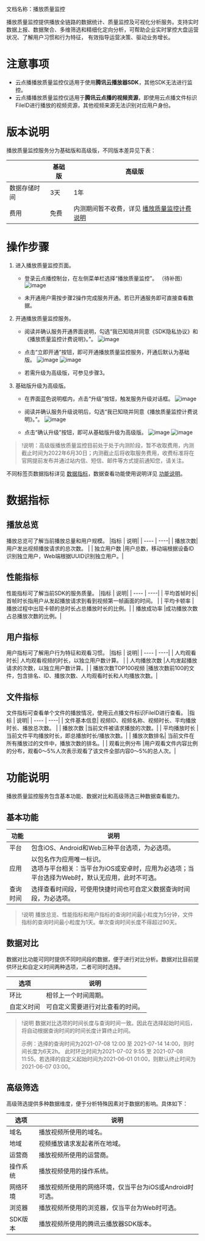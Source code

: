 文档名称：播放质量监控

播放质量监控提供播放全链路的数据统计、质量监控及可视化分析服务。支持实时数据上报、数据聚合、多维筛选和精细化定向分析，可帮助企业实时掌控大盘运营状况、了解用户习惯和行为特征，
有效指导运营决策、驱动业务增长。

# 注意事项
* 云点播播放质量监控仅适用于使用**腾讯云播放器SDK**，其他SDK无法进行监控。
* 云点播播放质量监控仅适用于**腾讯云点播的视频资源**，即使用云点播文件标识FileID进行播放的视频资源，其他视频来源无法识别对应用户身份。

# 版本说明
播放质量监控服务分为基础版和高级版，不同版本差异见下表：

|  | 基础版 | 高级版|
| ----  | ----| ----| 
| 数据存储时间| 3天 | 1年 |
| 费用 |免费|内测期间暂不收费，详见 [播放质量监控计费说明](11) |


# 操作步骤
1. 进入播放质量监控页面。

   - 登录云点播控制台，在左侧菜单栏选择“播放质量监控”。
   （待补图）
  ![image](https://user-images.githubusercontent.com/88317062/141394133-da31f45b-a6ae-4434-a6d7-729bd75d55fb.png)

   - 未开通用户需按步骤2操作完成服务开通。若已开通服务即可直接查看数据。
   
2. 开通播放质量监控服务。

   - 阅读并确认服务开通界面说明，勾选“我已知晓并同意《SDK隐私协议》和《播放质量监控计费说明》。”。
 ![image](https://user-images.githubusercontent.com/88317062/141394271-8da1253e-e807-4afc-954b-adf0d5ffbfa9.png)
   
   - 点击“立即开通”按钮，即可开通播放质量监控服务，开通后默认为基础版。
 ![image](https://user-images.githubusercontent.com/88317062/141394307-14774db7-9721-4033-ab23-fb1dab3175ab.png)
![image](https://user-images.githubusercontent.com/88317062/141394404-a550c545-7ddc-4f13-9405-2ada3d567c48.png)
   
   - 若需升级为高级版，可参见步骤3。

3. 基础版升级为高级版。
 
   - 在界面蓝色说明框内，点击“升级”按钮，触发服务升级对话框。
  ![image](https://user-images.githubusercontent.com/88317062/141394441-eceacde0-82aa-408e-b908-d15603e9fff3.png)
  
   - 阅读并确认服务升级说明后，勾选“我已知晓并同意《播放质量监控计费说明》。”。
 ![image](https://user-images.githubusercontent.com/88317062/141394549-7c6ac589-9a2e-4506-932c-7a06fb83cfd1.png)

   - 点击“确认升级”按钮，即可从基础版升级为高级版。
![image](https://user-images.githubusercontent.com/88317062/141394577-8edcdb42-ef4c-457f-8031-9d556a90efb6.png)
![image](https://user-images.githubusercontent.com/88317062/141394617-93870df8-7858-44c4-a774-d88525f75a09.png)

> !说明：高级版播放质量监控目前处于处于内测阶段，暂不收取费用，内测截止时间为2022年6月30日；内测截止后将收取服务费用，收费标准将在官网提前发布并通过站内信、短信、邮件等方式提前通知您，请关注。



不同标签页数据指标详见 [数据指标](下面对应标题)，数据查看功能使用说明详见 [功能说明](下面的标题)。











# 数据指标
## 播放总览
播放总览可了解当前播放总量和用户规模。
|指标   | 说明|
| ----  | ----| 
| 播放次数| 用户发出视频播放请求的总次数。 |
| 独立用户数 |用户总数，移动端根据设备ID识别独立用户，Web端根据UUID识别独立用户。|

## 性能指标
性能指标可了解当前SDK的服务质量。
|指标   | 说明|
| ----  | ----| 
| 平均首帧时长| 首帧时长指用户从发起播放请求到看到视频第一帧画面的时间。 |
| 平均卡顿率 |播放过程中出现卡顿的总时长占总播放时长的比例。|
| 播放成功率 |成功播放次数占总播放次数的比例。|

## 用户指标
用户指标可了解用户行为特征和观看习惯。
|指标   | 说明|
| ----  | ----| 
| 人均观看时长| 人均观看视频的时长，以独立用户数计算。 |
| 人均播放次数 |人均发起播放请求的次数，以独立用户数计算。|
| 播放次数TOP100视频 |播放次数前100的文件，包含排名、ID、播放次数、人均观看时长和人均播放次数。|


## 文件指标
文件指标可查看单个文件的播放情况，使用云点播文件标识FileID进行查看。
|指标   | 说明|
| ----  | ----| 
| 文件基本信息| 视频ID、视频名称、视频时长、平均播放时长、播放总次数。 |
| 播放次数 |当前文件被请求播放的次数。|
| 平均播放时长 |当前文件平均播放时长，即总播放时长/播放次数。|
| 播放次数排名| 当前文件在所有播放过的文件中，播放次数的排名。|
| 观看比例分布 |用户观看文件内容比例的分布，观看0～5%人次表示观看了该文件全部内容0～5%的总人次。|


# 功能说明
播放质量监控服务包含基本功能、数据对比和高级筛选三种数据查看能力。

## 基本功能
|功能   | 说明|
| ----  | ----| 
| 平台  | 包含iOS、Android和Web三种平台选项，为必选项。 |
| 应用  | 以包名作为应用唯一标识。 <br>选项与平台相关：当平台为iOS或安卓时，应用为必选项；当平台选择为Web时，默认无应用，此时不可选。|
| 查询时间  | 选择查看时间段，可使用快捷时间也可自定义数据查询时间段，为必选项。| 

> !说明
> 播放总览、性能指标和用户指标的查询时间最小粒度为5分钟，文件指标的查询时间最小粒度为1天。单次查询时间长度不得超过90天。

## 数据对比
数据对比功能可同时提供不同时间段的数据，便于进行对比分析。数据对比目前提供环比和自定义时间两种选项，二者可同时选择。

|选项   | 说明|
| ----  | ----| 
| 环比  | 相邻上一个时间周期。|
| 自定义时间  | 可自定义需要进行对比查看的时间。|

> !说明
> 数据对比选项的时间长度与查询时间一致。因此在选择起始时间后，将自动根据查询时间的时间长度计算终止时间。
> 
> 示例：选择的查询时间为2021-07-08 12:00  至 2021-07-14 14:00，则时间长度为6天2h。
> 此时环比时间为2021-07-02 9:55 至 2021-07-08 11:55。若选择的自定义起始时间为2021-06-01 01:00，则默认终止时间为2021-06-07 03:00。


## 高级筛选
高级筛选提供多种数据维度，便于分析特殊因素对于数据的影响。具体如下：

|选项   | 说明|
| ----  | ----| 
| 域名  | 播放视频所使用的域名。|
| 地域 | 视频播放请求发起者所在地域。|
| 运营商  |播放视频所使用的运营商。| 
| 操作系统  | 播放视频使用的操作系统。|
| 网络环境 | 播放视频所使用的网络环境，仅当平台为iOS或Android时可选。|
| 浏览器  | 播放视频所使用的浏览器，仅当平台为Web时可选。| 
| SDK版本  | 播放视频所使用的腾讯云播放器SDK版本。|
